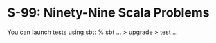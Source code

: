# S-99: Ninety-Nine Scala Problems

You can launch tests using sbt:
    % sbt
    ...
    > upgrade
    > test
    ...

